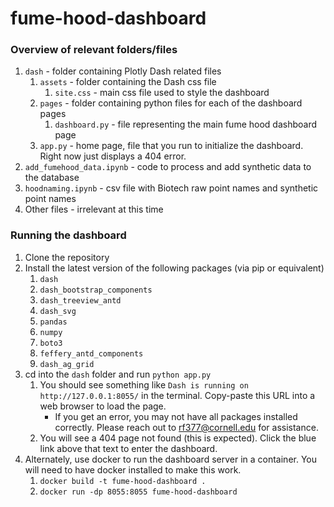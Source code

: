 # fume-hood-dashboard
### Overview of relevant folders/files
1. `dash` - folder containing Plotly Dash related files
    1. `assets` - folder containing the Dash css file
        1. `site.css` - main css file used to style the dashboard
    2. `pages` - folder containing python files for each of the dashboard pages
        1. `dashboard.py` - file representing the main fume hood dashboard page
    3. `app.py` - home page, file that you run to initialize the dashboard.  Right now just displays a 404 error.
2. `add_fumehood_data.ipynb` - code to process and add synthetic data to the database
3. `hoodnaming.ipynb` - csv file with Biotech raw point names and synthetic point names
4. Other files - irrelevant at this time

### Running the dashboard
1. Clone the repository
2. Install the latest version of the following packages (via pip or equivalent)
    1. `dash`
    2. `dash_bootstrap_components`
    3. `dash_treeview_antd`
    4. `dash_svg`
    5. `pandas`
    6. `numpy`
    7. `boto3`
    8. `feffery_antd_components`
    9. `dash_ag_grid`
3. cd into the `dash` folder and run `python app.py`
    1. You should see something like `Dash is running on http://127.0.0.1:8055/` in the terminal.  Copy-paste this URL into a web browser to load the page.
        - If you get an error, you may not have all packages installed correctly.  Please reach out to rf377@cornell.edu for assistance.
    2. You will see a 404 page not found (this is expected).  Click the blue link above that text to enter the dashboard.
4. Alternately, use docker to run the dashboard server in a container. You will need to have docker installed to make this work.
    1. `docker build -t fume-hood-dashboard .`
    2. `docker run -dp 8055:8055 fume-hood-dashboard`
